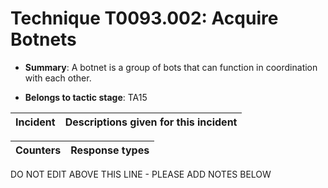 # Technique T0093.002: Acquire Botnets

* **Summary**: A botnet is a group of bots that can function in coordination with each other.

* **Belongs to tactic stage**: TA15


| Incident | Descriptions given for this incident |
| -------- | -------------------- |



| Counters | Response types |
| -------- | -------------- |


DO NOT EDIT ABOVE THIS LINE - PLEASE ADD NOTES BELOW